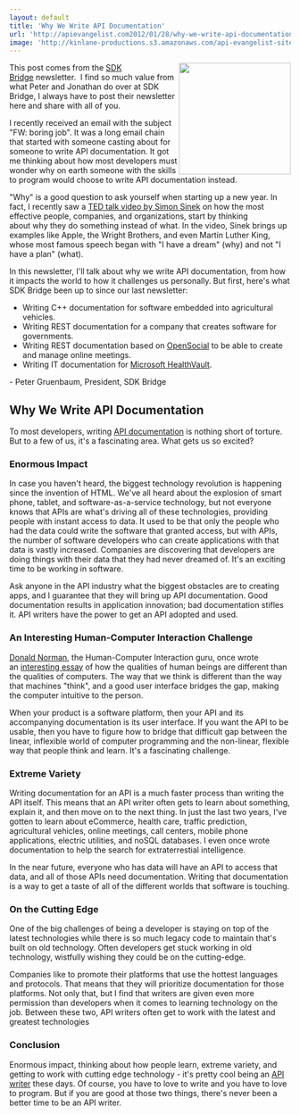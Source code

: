 ```yaml
---
layout: default
title: 'Why We Write API Documentation'
url: 'http://apievangelist.com2012/01/28/why-we-write-api-documentation/'
image: 'http://kinlane-productions.s3.amazonaws.com/api-evangelist-site/blog/SDKBridge-logo.gif'
---
```



<p>
     <a title="SDK Bridge" href="http://sdkbridge.com/"><img src="http://kinlane-productions.s3.amazonaws.com/api-service-providers/sdk-bridge/SDKBridge-logo.gif"  width="200" align="right" /></a>
</p>
<p>
     This post comes from the <a title="SDK Bridge" href="http://sdkbridge.com/">SDK Bridge</a> newsletter.  I find so much value from what Peter and Jonathan do over at SDK Bridge, I always have to post their newsletter here and share with all of you.
</p>
<p>
     I recently received an email with the subject "FW: boring job". It was a long email chain that started with someone casting about for someone to write API documentation. It got me thinking about how most developers must wonder why on earth someone with the skills to program would choose to write API documentation instead.
</p>
<p>
     "Why" is a good question to ask yourself when starting up a new year. In fact, I recently saw a <a href="http://sdkbridge.createsend1.com/t/r/l/ikbtkt/hdhyyhjli/r/" target="_blank">TED talk video by Simon Sinek</a> on how the most effective people, companies, and organizations, start by thinking about why they do something instead of what. In the video, Sinek brings up examples like Apple, the Wright Brothers, and even Martin Luther King, whose most famous speech began with "I have a dream" (why) and not "I have a plan" (what).
</p>
<p>
     In this newsletter, I'll talk about why we write API documentation, from how it impacts the world to how it challenges us personally. But first, here's what SDK Bridge been up to since our last newsletter:
</p>
<ul >
     <li>Writing C++ documentation for software embedded into agricultural vehicles.
     </li>
     <li>Writing REST documentation for a company that creates software for governments.
     </li>
     <li>Writing REST documentation based on <a href="http://sdkbridge.createsend1.com/t/r/l/ikbtkt/hdhyyhjli/y/" target="_blank">OpenSocial</a> to be able to create and manage online meetings.
     </li>
     <li>Writing IT documentation for <a href="http://sdkbridge.createsend1.com/t/r/l/ikbtkt/hdhyyhjli/j/" target="_blank">Microsoft HealthVault</a>.
     </li>
</ul>
<p>
     - Peter Gruenbaum, President, SDK Bridge
</p>
<h2>
     Why We Write API Documentation
</h2>
<p>
     To most developers, writing <a title="API Documentation" href="http://sdkbridge.com/index.php">API documentation</a> is nothing short of torture. But to a few of us, it's a fascinating area. What gets us so excited?
</p>
<h3>
     Enormous Impact
</h3>
<p>
     In case you haven't heard, the biggest technology revolution is happening since the invention of HTML. We've all heard about the explosion of smart phone, tablet, and software-as-a-service technology, but not everyone knows that APIs are what's driving all of these technologies, providing people with instant access to data. It used to be that only the people who had the data could write the software that granted access, but with APIs, the number of software developers who can create applications with that data is vastly increased. Companies are discovering that developers are doing things with their data that they had never dreamed of. It's an exciting time to be working in software.
</p>
<p>
     Ask anyone in the API industry what the biggest obstacles are to creating apps, and I guarantee that they will bring up API documentation. Good documentation results in application innovation; bad documentation stifles it. API writers have the power to get an API adopted and used.
</p>
<h3>
     An Interesting Human-Computer Interaction Challenge
</h3>
<p>
     <a href="http://sdkbridge.createsend1.com/t/r/l/ikbtkt/hdhyyhjli/t/" target="_blank">Donald Norman</a>, the Human-Computer Interaction guru, once wrote an <a href="http://sdkbridge.createsend1.com/t/r/l/ikbtkt/hdhyyhjli/i/" target="_blank">interesting essay</a> of how the qualities of human beings are different than the qualities of computers. The way that we think is different than the way that machines "think", and a good user interface bridges the gap, making the computer intuitive to the person.
</p>
<p>
     When your product is a software platform, then your API and its accompanying documentation is its user interface. If you want the API to be usable, then you have to figure how to bridge that difficult gap between the linear, inflexible world of computer programming and the non-linear, flexible way that people think and learn. It's a fascinating challenge.
</p>
<h3>
     Extreme Variety
</h3>
<p>
     Writing documentation for an API is a much faster process than writing the API itself. This means that an API writer often gets to learn about something, explain it, and then move on to the next thing. In just the last two years, I've gotten to learn about eCommerce, health care, traffic prediction, agricultural vehicles, online meetings, call centers, mobile phone applications, electric utilities, and noSQL databases. I even once wrote documentation to help the search for extraterrestial intelligence.
</p>
<p>
     In the near future, everyone who has data will have an API to access that data, and all of those APIs need documentation. Writing that documentation is a way to get a taste of all of the different worlds that software is touching.
</p>
<h3>
     On the Cutting Edge
</h3>
<p>
     One of the big challenges of being a developer is staying on top of the latest technologies while there is so much legacy code to maintain that's built on old technology. Often developers get stuck working in old technology, wistfully wishing they could be on the cutting-edge.
</p>
<p>
     Companies like to promote their platforms that use the hottest languages and protocols. That means that they will prioritize documentation for those platforms. Not only that, but I find that writers are given even more permission than developers when it comes to learning technology on the job. Between these two, API writers often get to work with the latest and greatest technologies
</p>
<h3>
     Conclusion
</h3>
<p>
     Enormous impact, thinking about how people learn, extreme variety, and getting to work with cutting edge technology - it's pretty cool being an <a title="API Writer" href="http://sdkbridge.com/index.php">API writer</a> these days. Of course, you have to love to write and you have to love to program. But if you are good at those two things, there's never been a better time to be an API writer.
</p>
